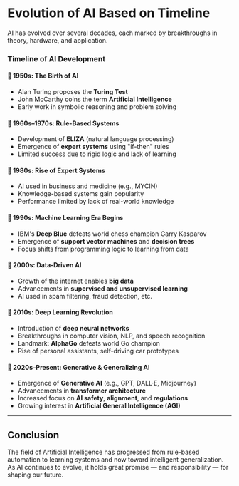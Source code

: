 # Evolution of AI Based on Timeline

AI has evolved over several decades, each marked by breakthroughs in theory, hardware, and application.

### Timeline of AI Development

#### 🔹 1950s: The Birth of AI
- Alan Turing proposes the **Turing Test**
- John McCarthy coins the term **Artificial Intelligence**
- Early work in symbolic reasoning and problem solving

#### 🔹 1960s–1970s: Rule-Based Systems
- Development of **ELIZA** (natural language processing)
- Emergence of **expert systems** using "if-then" rules
- Limited success due to rigid logic and lack of learning

#### 🔹 1980s: Rise of Expert Systems
- AI used in business and medicine (e.g., MYCIN)
- Knowledge-based systems gain popularity
- Performance limited by lack of real-world knowledge

#### 🔹 1990s: Machine Learning Era Begins
- IBM's **Deep Blue** defeats world chess champion Garry Kasparov
- Emergence of **support vector machines** and **decision trees**
- Focus shifts from programming logic to learning from data

#### 🔹 2000s: Data-Driven AI
- Growth of the internet enables **big data**
- Advancements in **supervised and unsupervised learning**
- AI used in spam filtering, fraud detection, etc.

#### 🔹 2010s: Deep Learning Revolution
- Introduction of **deep neural networks**
- Breakthroughs in computer vision, NLP, and speech recognition
- Landmark: **AlphaGo** defeats world Go champion
- Rise of personal assistants, self-driving car prototypes

#### 🔹 2020s–Present: Generative & Generalizing AI
- Emergence of **Generative AI** (e.g., GPT, DALL·E, Midjourney)
- Advancements in **transformer architecture**
- Increased focus on **AI safety**, **alignment**, and **regulations**
- Growing interest in **Artificial General Intelligence (AGI)**

---

## Conclusion

The field of Artificial Intelligence has progressed from rule-based automation to learning systems and now toward intelligent generalization. As AI continues to evolve, it holds great promise — and responsibility — for shaping our future.

